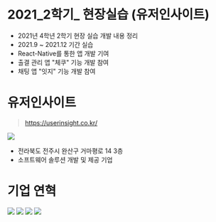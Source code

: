 # 2021_2학기_ 현장실습 (유저인사이트)
+ 2021년 4학년 2학기 현장 실습 개발 내용 정리
+ 2021.9 ~ 2021.12 기간 실습
+ React-Native를 통한 앱 개발 기여
+ 출결 관리 앱 "체쿠" 기능 개발 참여
+ 채팅 앱 "잇지" 기능 개발 참여

# 유저인사이트
> https://userinsight.co.kr/

<img src=https://user-images.githubusercontent.com/59912150/146136699-ba269d25-d022-46fc-9a88-79aac5be5e3e.png>

+ 전라북도 전주시 완산구 거마평로 14 3층
+ 소프트웨어 솔루션 개발 및 제공 기업


# 기업 연혁
<img src=https://user-images.githubusercontent.com/59912150/146138110-eb7edd9f-d026-4b4a-aa83-b12f0910be81.png>
<img src=https://user-images.githubusercontent.com/59912150/146138041-61beec4c-f53d-4e1f-ba38-c09b3a7087e0.png>
<img src=https://user-images.githubusercontent.com/59912150/146138077-7ca2d9b4-c3ee-4c41-95ec-b8ed94bb1a80.png>
<img src=https://user-images.githubusercontent.com/59912150/146137862-89798995-decc-4270-a5f6-cc4b24b4ed3b.png>